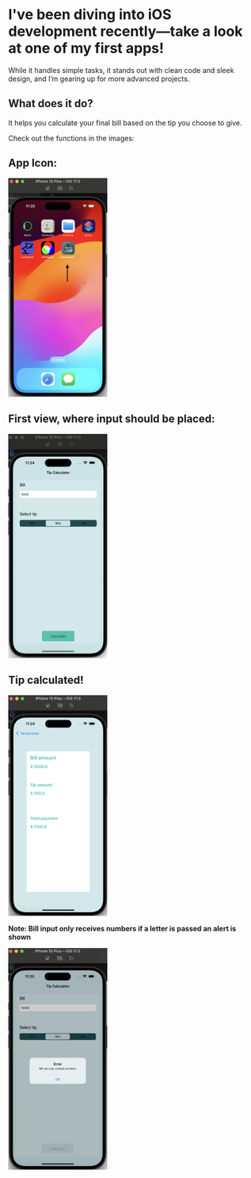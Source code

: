 # I've been diving into iOS development recently—take a look at one of my first apps! 

While it handles simple tasks, it stands out with clean code and sleek design, and I’m gearing up for more advanced projects.

## What does it do? 

It helps you calculate your final bill based on the tip you choose to give.

Check out the functions in the images:

## App Icon:

<img title="a title" src="img/start.png" width="200">

## First view, where input should be placed:

<img title="a title" src="img/billInput.png" width="200">

## Tip calculated!

<img title="a title" src="img/result.png" width="200">

**Note: Bill input only receives numbers if a letter is passed an alert is shown**

<img title="a title" src="img/alert.png" width="200">
